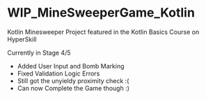 # WIP_MineSweeperGame_Kotlin
Kotlin Minesweeper Project featured in the Kotlin Basics Course on HyperSkill 

Currently in Stage 4/5
- Added User Input and Bomb Marking
- Fixed Validation Logic Errors
- Still got the unyieldy proximity check :(
- Can now Complete the Game though :)
